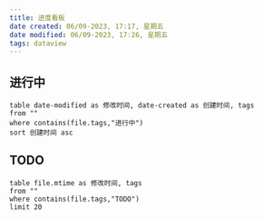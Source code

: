```yaml
---
title: 进度看板
date created: 06/09-2023, 17:17, 星期五
date modified: 06/09-2023, 17:26, 星期五
tags: dataview
---
```

## 进行中
```dataview
table date-modified as 修改时间, date-created as 创建时间, tags
from ""
where contains(file.tags,"进行中")
sort 创建时间 asc
```
## TODO
```dataview
table file.mtime as 修改时间, tags
from ""
where contains(file.tags,"TODO")
limit 20
```